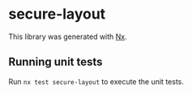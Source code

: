 # secure-layout

This library was generated with [Nx](https://nx.dev).

## Running unit tests

Run `nx test secure-layout` to execute the unit tests.
